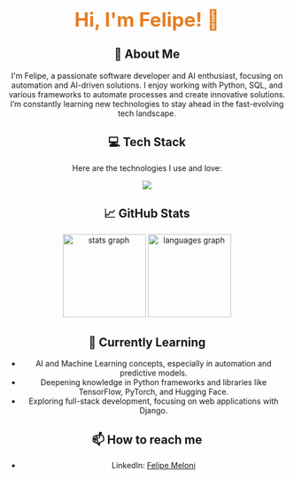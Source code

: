 <div align="center">
  <h1 style="font-size: 2.5em; color: #e67e22;">Hi, I'm Felipe! 👋</h1>

## 🚀 About Me

I'm Felipe, a passionate software developer and AI enthusiast, focusing on automation and AI-driven solutions. I enjoy working with Python, SQL, and various frameworks to automate processes and create innovative solutions. I’m constantly learning new technologies to stay ahead in the fast-evolving tech landscape.

## 💻 Tech Stack

Here are the technologies I use and love:

<p align="center">
  <a href="https://skillicons.dev">
    <img src="https://skillicons.dev/icons?i=linux,bash,c,python,godot,vscode,vim,git,github,html,css,django,flask,pandas,numpy,matplotlib" />
  </a>
</p>

## 📈 GitHub Stats

<div align="center">
  <img src="https://github-readme-stats.vercel.app/api?username=lfpmeloni&count_private=true&hide=prs&show_icons=true&theme=chartreuse-dark&hide_border=true" height="150" alt="stats graph" />
  <img src="https://github-readme-stats.vercel.app/api/top-langs?username=lfpmeloni&layout=compact&card_width=320&langs_count=5&theme=chartreuse-dark&hide_border=true" height="150" alt="languages graph" />
</div>

## 🌱 Currently Learning

- AI and Machine Learning concepts, especially in automation and predictive models.
- Deepening knowledge in Python frameworks and libraries like TensorFlow, PyTorch, and Hugging Face.
- Exploring full-stack development, focusing on web applications with Django.

## 📫 How to reach me

- LinkedIn: [Felipe Meloni](https://www.linkedin.com/in/lfpmeloni/)

<!--
**lfpmeloni/lfpmeloni** is a ✨ _special_ ✨ repository because its `README.md` (this file) appears on your GitHub profile.

Here are some ideas to get you started:

- 🔭 I’m currently working on ...
- 🌱 I’m currently learning ...
- 👯 I’m looking to collaborate on ...
- 🤔 I’m looking for help with ...
- 💬 Ask me about ...
- 📫 How to reach me: ...
- 😄 Pronouns: ...
- ⚡ Fun fact: ...
-->

